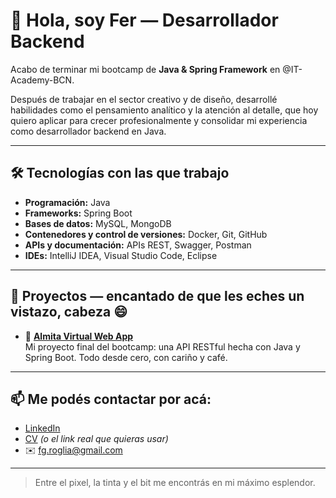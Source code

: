 # 👋 Hola, soy Fer — Desarrollador Backend

Acabo de terminar mi bootcamp de **Java & Spring Framework** en @IT-Academy-BCN.

Después de trabajar en el sector creativo y de diseño, desarrollé habilidades como el pensamiento analítico y la atención al detalle, que hoy quiero aplicar para crecer profesionalmente y consolidar mi experiencia como desarrollador backend en Java.

---

## 🛠️ Tecnologías con las que trabajo

- **Programación:** Java  
- **Frameworks:** Spring Boot  
- **Bases de datos:** MySQL, MongoDB  
- **Contenedores y control de versiones:** Docker, Git, GitHub  
- **APIs y documentación:** APIs REST, Swagger, Postman  
- **IDEs:** IntelliJ IDEA, Visual Studio Code, Eclipse

---

## 🚀 Proyectos — encantado de que les eches un vistazo, cabeza 😄

- 🔗 **[Almita Virtual Web App](https://github.com/IT-Academy-BCN/ita-challenges-backend)**  
  Mi proyecto final del bootcamp: una API RESTful hecha con Java y Spring Boot. Todo desde cero, con cariño y café.

---

## 📫 Me podés contactar por acá:

- [LinkedIn](https://www.linkedin.com/in/fergimenezroglia/)
- [CV](https://github.com/FerGimenezRoglia) *(o el link real que quieras usar)*
- ✉️ fg.roglia@gmail.com

---

> Entre el pixel, la tinta y el bit me encontrás en mi máximo esplendor.
